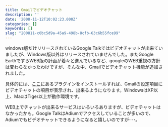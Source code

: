```yaml
---
title: Gmailでビデオチャット
description: ''
date: '2008-11-12T10:02:23.000Z'
categories: []
keywords: []
slug: "200811-c0bc5d9a-45a9-498b-8cfb-63c6b55fce99"
---
```

windows版だけリリースされているGoogle Talkではビデオチャットが出来ていましたが、Windows版以外はリリースされていませんでした。またGoogle EarthですらWEB版の計画が着々と進んでいるなど、googleのWEB重視の方針は変わらなかったわけですが、そんな中、Gmailでビデオチャット機能が追加されました。

具体的には、[ここ](http://mail.google.com/videochat)にあるプラグインをインストールすれば、Gmailの設定項目にビデオチャットの項目が表示され、出来るようになります。WindowsはXP以上、MacはTiger以上が動作環境です。

WEB上でチャットが出来るサービスはいろいろありますが、ビデオチャットはなかったかも。Google TalkはAdiumでアクセスしていることが多いので、Adiumでもビデオチャットできるようになると嬉しいのですが･･･。
